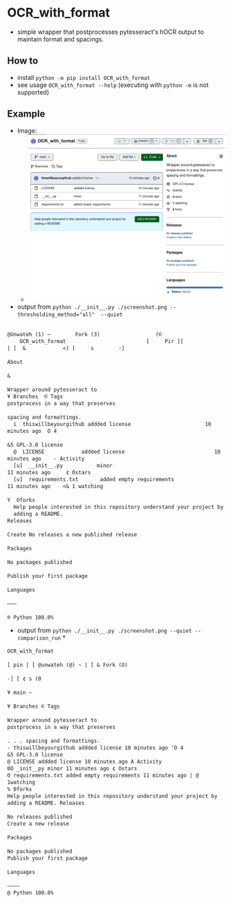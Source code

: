 # OCR_with_format
* simple wrapper that postprocesses pytesseract's hOCR output to maintain format and spacings.

## How to
* install `python -m pip install OCR_with_format`
* see usage `OCR_with_format --help` (executing with `python -m` is not supported)

## Example

* Image:
  * ![](https://github.com/thiswillbeyourgithub/OCR_with_format/blob/295e724b758045dc952934b6f0d98172fdc9a12e/screenshot.png?raw=true)
* output from `python ./__init__.py ./screenshot.png --thresholding_method="all"  --quiet`
```
                                                                    @Unwateh (1) ~        Fork (3)                  (©
    OCR_with_format                          [     Pir ][                   | [  &            <) [     s        -]
                                                                                          About
                                                                                                                              &
                                                                                          Wrapper around pytesseract to
¥ Branches  © Tags                                                                     postprocess in a way that preserves
                                                                                          spacing and formattings.
  i  thiswillbeyourgithub addded license                        10 minutes ago  O 4
                                                                                          &5 GPL-3.0 license
  @  LICENSE            addded license                             10 minutes ago    - Activity
  [u]  __init__.py           minor                                      11 minutes ago     ¢ Ostars
  [u]  requirements.txt       added empty requirements                  11 minutes ago    <& 1 watching
                                                                                          Y  Oforks
  Help people interested in this repository understand your project by
  adding a README.                                                                      Releases
                                                                                          Create No releases a new published release
                                                                                          Packages
                                                                                          No packages published
                                                                                          Publish your first package
                                                                                          Languages
                                                                                          ———
                                                                                           ® Python 100.0%
```
* output from `python ./__init__.py ./screenshot.png --quiet --comparison_run`
  *
```
OCR_with_format

[ pin | [ @unwateh (@) ~ | [ & Fork (O)

-] [ ¢ s (0

¥ main ~

¥ Branches © Tags

Wrapper around pytesseract to
postprocess in a way that preserves

. . . spacing and formattings.
- thiswillbeyourgithub addded license 10 minutes ago 'O 4
&5 GPL-3.0 license
@ LICENSE addded license 10 minutes ago A Activity
0O _init__py minor 11 minutes ago ¢ Ostars
O requirements.txt added empty requirements 11 minutes ago | @ 1watching
% 0forks
Help people interested in this repository understand your project by
adding a README. Releases

No releases published
Create a new release

Packages

No packages published
Publish your first package

Languages

————
@ Python 100.0%
```
